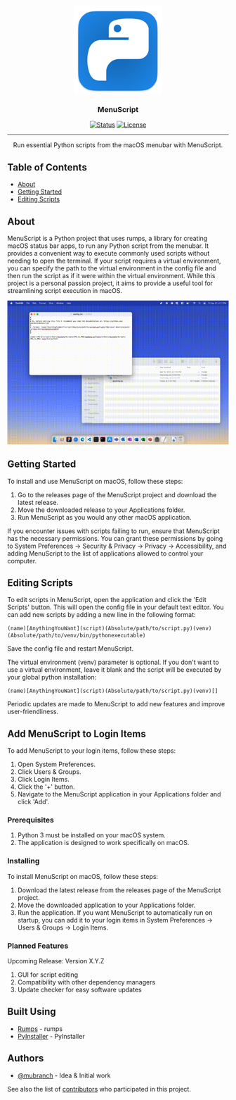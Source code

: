 <p align="center">
  <a href="" rel="noopener">
 <img width=200px height=200px src="https://raw.githubusercontent.com/mubranch/menuscript/master/menuscript/resources/imgs/icon.png" alt="Project logo"></a>
</p>

<h3 align="center">MenuScript</h3>

<div align="center">

[![Status](https://img.shields.io/badge/status-active-success.svg)]()
[![License](https://img.shields.io/badge/license-MIT-blue.svg)](/LICENSE)

</div>

---

<p align="center"> Run essential Python scripts from the macOS menubar with MenuScript.
    <br> 
</p>

## Table of Contents

- [About](#about)
- [Getting Started](#getting_started)
- [Editing Scripts](#editing_scripts)

## About <a name = "about"></a>

MenuScript is a Python project that uses rumps, a library for creating macOS status bar apps, to run any Python script from the menubar. It provides a convenient way to execute commonly used scripts without needing to open the terminal. If your script requires a virtual environment, you can specify the path to the virtual environment in the config file and then run the script as if it were within the virtual environment. While this project is a personal passion project, it aims to provide a useful tool for streamlining script execution in macOS.

![](https://raw.githubusercontent.com/mubranch/menuscript/master/demo/demo.gif)

## Getting Started <a name = "getting_started"></a>

To install and use MenuScript on macOS, follow these steps:

1. Go to the releases page of the MenuScript project and download the latest release.
2. Move the downloaded release to your Applications folder.
3. Run MenuScript as you would any other macOS application.

If you encounter issues with scripts failing to run, ensure that MenuScript has the necessary permissions. You can grant these permissions by going to System Preferences -> Security & Privacy -> Privacy -> Accessibility, and adding MenuScript to the list of applications allowed to control your computer.

## Editing Scripts <a name = "editing_scripts"></a>

To edit scripts in MenuScript, open the application and click the 'Edit Scripts' button. This will open the config file in your default text editor. You can add new scripts by adding a new line in the following format:

```
(name)[AnythingYouWant](script)(Absolute/path/to/script.py)(venv)(Absolute/path/to/venv/bin/pythonexecutable)
```
Save the config file and restart MenuScript.

The virtual environment (venv) parameter is optional. If you don't want to use a virtual environment, leave it blank and the script
will be executed by your global python installation:

```
(name)[AnythingYouWant](script)(Absolute/path/to/script.py)(venv)[]
```

Periodic updates are made to MenuScript to add new features and improve user-friendliness.

## Add MenuScript to Login Items

To add MenuScript to your login items, follow these steps:

1. Open System Preferences.
2. Click Users & Groups.
3. Click Login Items.
4. Click the '+' button.
5. Navigate to the MenuScript application in your Applications folder and click 'Add'.

### Prerequisites

1. Python 3 must be installed on your macOS system.
2. The application is designed to work specifically on macOS.

### Installing

To install MenuScript on macOS, follow these steps:

1. Download the latest release from the releases page of the MenuScript project.
2. Move the downloaded application to your Applications folder.
3. Run the application. If you want MenuScript to automatically run on startup, you can add it to your login items in System Preferences -> Users & Groups -> Login Items.

### Planned Features
Upcoming Release: Version X.Y.Z

1. GUI for script editing
2. Compatibility with other dependency managers
3. Update checker for easy software updates

## Built Using <a name = "built_using"></a>

- [Rumps](https://rumps.readthedocs.io/en/latest/) - rumps
- [PyInstaller](https://pyinstaller.org/en/stable/) - PyInstaller

## Authors <a name = "authors"></a>

- [@mubranch](https://github.com/mubranch) - Idea & Initial work

See also the list of [contributors](https://github.com/mubranch/menuscript/contributors) who participated in this project.

